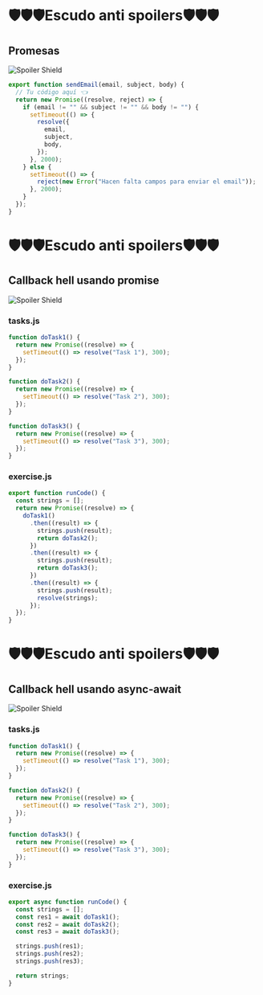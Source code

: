 # 🛡️🛡️🛡️Escudo anti spoilers🛡️🛡️🛡️

## Promesas

![Spoiler Shield](https://images.ctfassets.net/f7xg7kmhsht8/2ISQM6mIoMucPx1ZUhLG8s/a47032dbdce85e7e02c888d910e625ad/banner.jpg?q=80&fm=jpg)

```js
export function sendEmail(email, subject, body) {
  // Tu código aquí 👈
  return new Promise((resolve, reject) => {
    if (email != "" && subject != "" && body != "") {
      setTimeout(() => {
        resolve({
          email,
          subject,
          body,
        });
      }, 2000);
    } else {
      setTimeout(() => {
        reject(new Error("Hacen falta campos para enviar el email"));
      }, 2000);
    }
  });
}
```

# 🛡️🛡️🛡️Escudo anti spoilers🛡️🛡️🛡️

## Callback hell usando promise

![Spoiler Shield](https://images.ctfassets.net/f7xg7kmhsht8/2ISQM6mIoMucPx1ZUhLG8s/a47032dbdce85e7e02c888d910e625ad/banner.jpg?q=80&fm=jpg)

### tasks.js

```js
function doTask1() {
  return new Promise((resolve) => {
    setTimeout(() => resolve("Task 1"), 300);
  });
}

function doTask2() {
  return new Promise((resolve) => {
    setTimeout(() => resolve("Task 2"), 300);
  });
}

function doTask3() {
  return new Promise((resolve) => {
    setTimeout(() => resolve("Task 3"), 300);
  });
}
```

### exercise.js

```js
export function runCode() {
  const strings = [];
  return new Promise((resolve) => {
    doTask1()
      .then((result) => {
        strings.push(result);
        return doTask2();
      })
      .then((result) => {
        strings.push(result);
        return doTask3();
      })
      .then((result) => {
        strings.push(result);
        resolve(strings);
      });
  });
}
```

# 🛡️🛡️🛡️Escudo anti spoilers🛡️🛡️🛡️

## Callback hell usando async-await

![Spoiler Shield](https://blog.alexdevero.com/wp-content/uploads/2020/06/08-06-20-how-javascript-async-await-works-and-how-to-use-it-blog.jpg)

### tasks.js

```js
function doTask1() {
  return new Promise((resolve) => {
    setTimeout(() => resolve("Task 1"), 300);
  });
}

function doTask2() {
  return new Promise((resolve) => {
    setTimeout(() => resolve("Task 2"), 300);
  });
}

function doTask3() {
  return new Promise((resolve) => {
    setTimeout(() => resolve("Task 3"), 300);
  });
}
```

### exercise.js

```js
export async function runCode() {
  const strings = [];
  const res1 = await doTask1();
  const res2 = await doTask2();
  const res3 = await doTask3();

  strings.push(res1);
  strings.push(res2);
  strings.push(res3);

  return strings;
}
```
